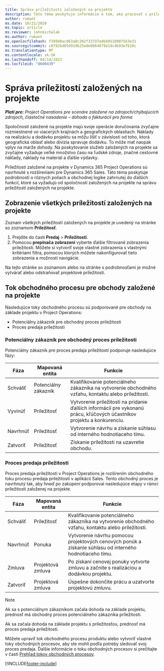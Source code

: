 ```yaml
---
title: Správa príležitostí založených na projekte
description: Táto téma poskytuje informácie o tom, ako pracovať s príležitosťami súvisiacimi s projektmi.
author: rumant
ms.date: 10/21/2020
ms.topic: article
ms.reviewer: johnmichalak
ms.author: rumant
ms.openlocfilehash: f39940ac063a8c202f33797ed649518907563e31
ms.sourcegitcommit: c0792bd65d92db25e0e8864879a19c4b93efb10c
ms.translationtype: MT
ms.contentlocale: sk-SK
ms.lasthandoff: 04/14/2022
ms.locfileid: "8600439"
---
```

# <a name="manage-project-based-opportunities"></a>Správa príležitostí založených na projekte

_**Platí pre:** Project Operations pre scenáre založené na zdrojoch/chýbajúcich zdrojoch, čiastočné nasadenie – dohoda o fakturácii pro forma_

Spoločnosti založené na projekte majú svoje operácie doručovania zvyčajne rozmiestnené vo viacerých krajinách a geografických oblastiach. Náklady na realizáciu a dodávku projektu sa môžu líšiť v závislosti od toho, ktorá geografická oblasť alebo divízia spravuje dodávku. To môže mať naopak vplyv na marže dohody. Na poskytovanie služieb založených na projekte sa zvyčajne vyžaduje veľké množstvo času na ľudské zdroje, značné cestovné náklady, náklady na materiál a ďalšie výdavky.

Príležitosti založené na projekte v Dynamics 365 Project Operations sú navrhnuté s rozšíreniami pre Dynamics 365 Sales. Táto téma poskytuje podrobnosti o rôznych poliach a obchodnej logike zahrnutej do ďalších funkcií, ktoré sa vyžadujú od spoločností založených na projekte na správu príležitostí založených na projekte.

## <a name="view-all-project-based-opportunities"></a>Zobrazenie všetkých príležitostí založených na projekte

Zoznam všetkých príležitostí založených na projekte je uvedený na stránke so zoznamom **Príležitosť**. 

1. Prejdite do časti **Predaj** > **Príležitosti**.
2. Pomocou **prepínača zobrazení** vyberte ďalšie filtrované zobrazenia príležitostí. Môžete si vytvoriť svoje vlastné zobrazenia s vlastnými kritériami filtra, pomocou ktorých môžete nakonfigurovať tieto zobrazenia a možnosti navigácie.

Na tejto stránke so zoznamom alebo na stránke s podrobnosťami je možné vytvárať alebo odstraňovať projektové príležitosti.

## <a name="business-process-flow-for-project-based-deals"></a>Tok obchodného procesu pre obchody založené na projekte

Nasledujúce toky obchodného procesu sú podporované pre obchody na základe projektu v Project Operations:

- Potenciálny zákazník pre obchodný proces príležitosti
- Proces predaja príležitosti

### <a name="lead-to-opportunity-business-process"></a>Potenciálny zákazník pre obchodný proces príležitosti 
Potenciálny zákazník pre proces predaja príležitostí podporuje nasledujúce fázy:

| Fáza | Mapovaná entita | Funkcie |
| --- | --- | --- |
| Schváliť | Potenciálny zákazník | Kvalifikovanie potenciálneho zákazníka na vytvorenie obchodného vzťahu, kontaktu alebo príležitosti. |
| Vyvinúť | Príležitosť | Vytvorenie príležitosti na pridanie ďalších informácií pre vykonanú prácu, kľúčových účastníkov projektu a konkurenciu. |
| Navrhnúť | Príležitosť | Vytvorenie návrhu a získanie súhlasu od interného hodnotiaceho tímu. |
| Zatvoriť | Príležitosť | Získanie príležitosti na uzavretie obchodu. |

### <a name="opportunity-sales-process"></a>Proces predaja príležitosti
Proces predaja príležitosti v Project Operations je rozšírením obchodného toku procesu predaja príležitosti v aplikácii Sales. Tento obchodný proces je navrhnutý tak, aby hneď po zakúpení podporoval nasledujúce etapy v rámci príležitosti založenej na projekte.

| Fáza | Mapovaná entita | Funkcie |
| --- | --- | --- |
| Schváliť | Príležitosť | Kvalifikovanie potenciálneho zákazníka na vytvorenie obchodného vzťahu, kontaktu alebo príležitosti. |
| Navrhnúť | Ponuka | Vytvorenie návrhu pomocou projektových cenových ponúk a získanie súhlasu od interného hodnotiaceho tímu. |
| Zmluva | Projektová zmluva | Po získaní cenovej ponuky vytvorte zmluvu a začnite s realizáciou a dodávkou projektu. |
| Zatvoriť | Projektová zmluva | Úspešne dokončite prácu a uzatvorte projektovú zmluvu. |

> [!NOTE]
> Ak sa s potenciálnym zákazníkom začala dohoda na základe projektu, prednosť má obchodný proces potenciálneho zákazníka príležitosti.
>
> Ak sa začala dohoda na základe projektu s príležitosťou, prednosť má proces predaja príležitosti.

Môžete upraviť tok obchodného procesu produktu alebo vytvoriť vlastné toky obchodných procesov, aby ste mohli podľa potreby sledovať svoj proces predaja. Ďalšie informácie o toku obchodných procesov si prečítajte v časti [Prehľad tokov obchodných procesov](/dynamics365/customerengagement/on-premises/customize/business-process-flows-overview).


[!INCLUDE[footer-include](../includes/footer-banner.md)]